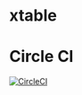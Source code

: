 # xtable

# Circle CI

[![CircleCI](https://circleci.com/gh/himankbatra/xtable/tree/project-init.svg?style=svg)](https://circleci.com/gh/himankbatra/xtable/tree/project-init)

